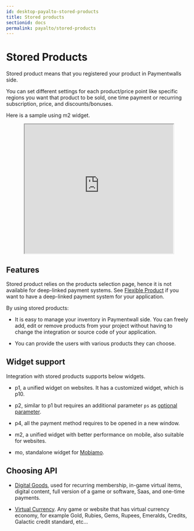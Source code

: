 ```yaml
---
id: desktop-payalto-stored-products
title: Stored products
sectionid: docs
permalink: payalto/stored-products
---
```


# Stored Products

Stored product means that you registered your product in Paymentwalls side.

You can set different settings for each product/price point like specific regions you want that product to be sold, one time payment or recurring subscription, price, and discounts/bonuses.

Here is a sample using m2 widget.

<div class="docs-iframe" style="text-align: center;">
	<iframe src="https://api.paymentwall.com/api/subscription/?key=048c51f8fc834a1467db96b683f16e70&uid=testuser&widget=m2" width="80%" height="350px">
	</iframe>
</div>

## Features

Stored product relies on the products selection page, hence it is not available for deep-linked payment systems. See [Flexible Product](/payalto/flexible-products) if you want to have a deep-linked payment system for your application.

By using stored products:

* It is easy to manage your inventory in Paymentwall side. You can freely add, edit or remove products from your project without having to change the integration or source code of your application.

* You can provide the users with various products they can choose.

## Widget support

Integration with stored products supports below widgets.

* p1, a unified widget on websites. It has a customized widget, which is p10. 

* p2, similar to p1 but requires an additional parameter ```ps``` as [optional parameter](/API-Reference#section-payalto-optional-parameter). 

* p4, all the payment method requires to be opened in a new window.

* m2, a unified widget with better performance on mobile, also suitable for websites.

* mo, standalone widget for [Mobiamo](/about-mobiamo).

## Choosing API

* [Digital Goods](/payalto/stored/dg), used for recurring membership, in-game virtual items, digital content, full version of a game or software, Saas, and one-time payments.

* [Virtual Currency](/payalto/stored/vc). Any game or website that has virtual currency economy, for example Gold, Rubies, Gems, Rupees, Emeralds, Credits, Galactic credit standard, etc...
